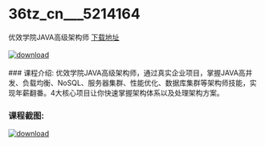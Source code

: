 # 36tz_cn___5214164
优效学院JAVA高级架构师
[下载地址](http://www.36tz.cn/article/5214164 "下载地址")
<br/></br>[![download](http://36tz.cn/muke_img/2020_07_1-2-300x207.png "下载地址")](http://www.36tz.cn/article/5214164 "下载地址")
<br/></br>### 课程介绍:
优效学院JAVA高级架构师，通过真实企业项目，掌握JAVA高并发、负载均衡、NoSQL、服务器集群、性能优化、数据库集群等架构师技能，实现年薪翻番。4大核心项目让你快速掌握架构体系以及处理架构方案。

### 课程截图:
[![download](http://36tz.cn/muke_img/2020_07_2-3.png "下载地址")](http://www.36tz.cn/article/5214164 "下载地址")
